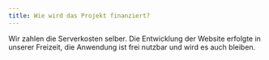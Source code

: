 ```yaml
---
title: Wie wird das Projekt finanziert?
---
```


Wir zahlen die Serverkosten selber. Die Entwicklung der Website erfolgte in unserer Freizeit, die Anwendung ist frei nutzbar und wird es auch bleiben.
